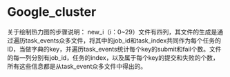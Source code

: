 # Google_cluster
关于绘制热力图的步骤说明：
new_i（i：0~29）文件有四列，其文件的生成是通过遍历task_events众多文件，将其中的job_id和task_index共同作为每个任务的ID，当做字典的key，并遍历task_events统计每个key的submit和fail个数。文件的每一列分别有job_id，任务的index，以及属于每个key的提交和失败的个数，所有这些信息都是从task_event众多文件中得出的。

